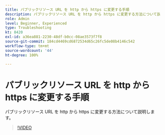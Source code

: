 ```yaml
---
title: パブリックリソース URL を http から https に変更する手順
description: パブリックリソース URL を http から https に変更する方法について説明します。
role: Admin
level: Beginner, Experienced
type: Troubleshooting
kt: 8420
exl-id: a36ea881-2230-48df-b0cc-08ae3573f7f8
source-git-commit: 184cd4469cd6872534d65c26fc5de08b4146c542
workflow-type: tm+mt
source-wordcount: '44'
ht-degree: 100%

---
```


# パブリックリソース URL を http から https に変更する手順

パブリックリソース URL を http から https に変更する方法について説明します。

>[!VIDEO](https://video.tv.adobe.com/v/335973?quality=12)

